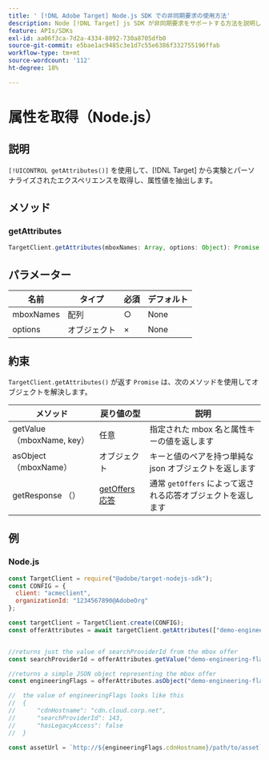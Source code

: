 ```yaml
---
title: ' [!DNL Adobe Target] Node.js SDK での非同期要求の使用方法'
description: Node [!DNL Target] js SDK が非同期要求をサポートする方法を説明します。これにより、有効なターゲット時間をゼロに減らすことができます。
feature: APIs/SDKs
exl-id: aa06f3ca-7d2a-4334-8092-730a8705dfb0
source-git-commit: e5bae1ac9485c3e1d7c55e6386f332755196ffab
workflow-type: tm+mt
source-wordcount: '112'
ht-degree: 18%

---
```


# 属性を取得（Node.js）

## 説明

`[!UICONTROL getAttributes()]` を使用して、[!DNL Target] から実験とパーソナライズされたエクスペリエンスを取得し、属性値を抽出します。

## メソッド

### getAttributes

```js {line-numbers="true"}
TargetClient.getAttributes(mboxNames: Array, options: Object): Promise
```

## パラメーター

| 名前 | タイプ | 必須 | デフォルト |
| --- | --- | --- |--- |
| mboxNames | 配列 | ○ | None |
| options | オブジェクト | × | None |

## 約束

`TargetClient.getAttributes()` が返す `Promise` は、次のメソッドを使用してオブジェクトを解決します。

| メソッド | 戻り値の型 | 説明 |
| --- | --- | --- |
| getValue （mboxName, key） | 任意 | 指定された mbox 名と属性キーの値を返します |
| asObject （mboxName） | オブジェクト | キーと値のペアを持つ単純な json オブジェクトを返します |
| getResponse （） | [getOffers 応答 ](https://github.com/jasonwaters/target-nodejs-sdk#targetclientgetoffers) | 通常 `getOffers` によって返される応答オブジェクトを返します |

## 例

### Node.js

```js {line-numbers="true"}
const TargetClient = require("@adobe/target-nodejs-sdk");
const CONFIG = {
  client: "acmeclient",
  organizationId: "1234567890@AdobeOrg"
};

const targetClient = TargetClient.create(CONFIG);
const offerAttributes = await targetClient.getAttributes(["demo-engineering-flags"]);


//returns just the value of searchProviderId from the mbox offer
const searchProviderId = offerAttributes.getValue("demo-engineering-flags", "searchProviderId");

//returns a simple JSON object representing the mbox offer
const engineeringFlags = offerAttributes.asObject("demo-engineering-flags");

//  the value of engineeringFlags looks like this
//  {
//      "cdnHostname": "cdn.cloud.corp.net",
//      "searchProviderId": 143,
//      "hasLegacyAccess": false
//  }

const assetUrl = `http://${engineeringFlags.cdnHostname}/path/to/asset`;
```
